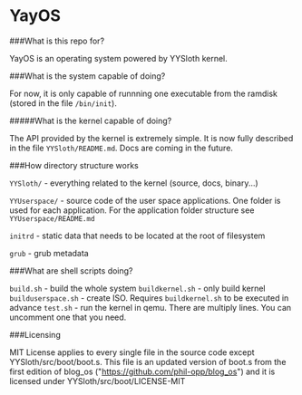 # YayOS

###What is this repo for?

YayOS is an operating system powered by YYSloth kernel. 

###What is the system capable of doing?

For now, it is only capable of runnning one executable from the ramdisk (stored in the file ```/bin/init```).

#####What is the kernel capable of doing?

The API provided by the kernel is extremely simple. It is now fully described in the file ```YYSloth/README.md```. Docs are coming in the future.

###How directory structure works

```YYSloth/``` - everything related to the kernel (source, docs, binary...)

```YYUserspace/``` - source code of the user space applications. One folder is used for each application. For the application folder structure see ```YYUserspace/README.md```

```initrd``` - static data that needs to be located at the root of filesystem

```grub``` - grub metadata

###What are shell scripts doing?

```build.sh``` - build the whole system
```buildkernel.sh``` - only build kernel
```builduserspace.sh``` - create ISO. Requires ```buildkernel.sh``` to be executed in advance
```test.sh``` - run the kernel in qemu. There are multiply lines. You can uncomment one that you need.

###Licensing

MIT License applies to every single file in the source code except YYSloth/src/boot/boot.s. This file is an updated version of boot.s from the first edition of blog_os ("https://github.com/phil-opp/blog_os") and it is licensed under YYSloth/src/boot/LICENSE-MIT

